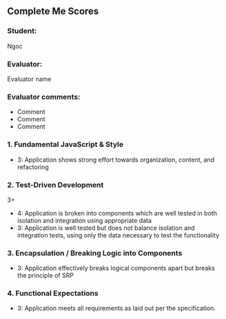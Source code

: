 ## Complete Me Scores
### Student: 
Ngoc

### Evaluator:
Evaluator name

### Evaluator comments:
* Comment
* Comment
* Comment

### 1. Fundamental JavaScript & Style

* 3:  Application shows strong effort towards organization, content, and refactoring


### 2. Test-Driven Development

3+ 
* 4: Application is broken into components which are well tested in both isolation and integration using appropriate data
* 3: Application is well tested but does not balance isolation and integration tests, using only the data necessary to test the functionality

### 3. Encapsulation / Breaking Logic into Components

* 3: Application effectively breaks logical components apart but breaks the principle of SRP

### 4. Functional Expectations

* 3: Application meets all requirements as laid out per the specification.

